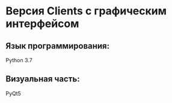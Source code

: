 Версия Clients с графическим интерфейсом
=====================

## Язык программирования:
Python 3.7
## Визуальная часть:
PyQt5
